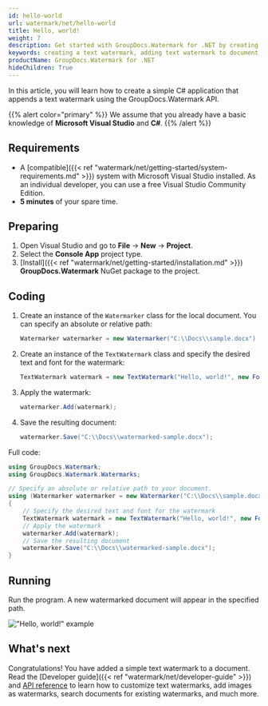 ```yaml
---
id: hello-world
url: watermark/net/hello-world
title: Hello, world!
weight: 7
description: Get started with GroupDocs.Watermark for .NET by creating and running a minimal example.
keywords: creating a text watermark, adding text watermark to document, C# 
productName: GroupDocs.Watermark for .NET
hideChildren: True
---
```

In this article, you will learn how to create a simple C# application that appends a text watermark using the GroupDocs.Watermark API. 

{{% alert color="primary" %}} 
We assume that you already have a basic knowledge of **Microsoft Visual Studio** and **C#**.
{{% /alert %}}

## Requirements

- A [compatible]({{< ref "watermark/net/getting-started/system-requirements.md" >}}) system with Microsoft Visual Studio installed. As an individual developer, you can use a free Visual Studio Community Edition.
- **5 minutes** of your spare time.

## Preparing

1. Open Visual Studio and go to **File** -> **New** -> **Project**.
2. Select the **Console App** project type.
3. [Install]({{< ref "watermark/net/getting-started/installation.md" >}}) **GroupDocs.Watermark** NuGet package to the project.

## Coding

1. Create an instance of the `Watermarker` class for the local document. You can specify an absolute or relative path:
   ```csharp
   Watermarker watermarker = new Watermarker("C:\\Docs\\sample.docx")
   ```
2. Create an instance of the `TextWatermark` class and specify the desired text and font for the watermark:
   ```csharp
   TextWatermark watermark = new TextWatermark("Hello, world!", new Font("Arial", 36));
   ```
3. Apply the watermark:
   ```csharp
   watermarker.Add(watermark);
   ```
4. Save the resulting document:
   ```csharp
   watermarker.Save("C:\\Docs\\watermarked-sample.docx");
   ```

Full code:

```csharp
using GroupDocs.Watermark;
using GroupDocs.Watermark.Watermarks;

// Specify an absolute or relative path to your document.
using (Watermarker watermarker = new Watermarker("C:\\Docs\\sample.docx"))
{
    // Specify the desired text and font for the watermark
    TextWatermark watermark = new TextWatermark("Hello, world!", new Font("Arial", 36));
    // Apply the watermark
    watermarker.Add(watermark);
    // Save the resulting document
    watermarker.Save("C:\\Docs\\watermarked-sample.docx");
}
```

## Running

Run the program. A new watermarked document will appear in the specified path.

!["Hello, world!" example](/watermark/net/images/hello-world.png)

## What's next

Congratulations! You have added a simple text watermark to a document. Read the [Developer guide]({{< ref "watermark/net/developer-guide" >}}) and [API reference](https://reference.groupdocs.com/watermark/net/) to learn how to customize text watermarks, add images as watermarks, search documents for existing watermarks, and much more.
